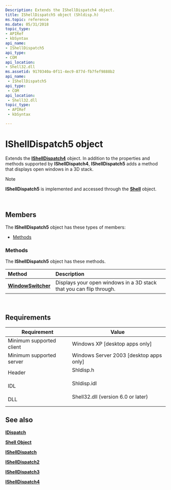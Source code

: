 ```yaml
---
Description: Extends the IShellDispatch4 object.
title: IShellDispatch5 object (Shldisp.h)
ms.topic: reference
ms.date: 05/31/2018
topic_type: 
- APIRef
- kbSyntax
api_name: 
- IShellDispatch5
api_type: 
- COM
api_location: 
- Shell32.dll
ms.assetid: 9170340a-0f11-4ec9-877d-fb7fef9888b2
api_name: 
 - IShellDispatch5
api_type: 
 - COM
api_location: 
 - Shell32.dll
topic_type: 
 - APIRef
 - kbSyntax

---
```


# IShellDispatch5 object

Extends the [**IShellDispatch4**](ishelldispatch4.md) object. In addition to the properties and methods supported by **IShellDispatch4**, **IShellDispatch5** adds a method that displays open windows in a 3D stack.

> [!Note]  
> **IShellDispatch5** is implemented and accessed through the [**Shell**](shell.md) object.

 

## Members

The **IShellDispatch5** object has these types of members:

-   [Methods](#methods)

### Methods

The **IShellDispatch5** object has these methods.



| Method                                                   | Description                                                                    |
|:---------------------------------------------------------|:-------------------------------------------------------------------------------|
| [**WindowSwitcher**](ishelldispatch5-windowswitcher.md) | Displays your open windows in a 3D stack that you can flip through.<br/> |



 

## Requirements



| Requirement | Value |
|-------------------------------------|---------------------------------------------------------------------------------------------------------------|
| Minimum supported client<br/> | Windows XP \[desktop apps only\]<br/>                                                                   |
| Minimum supported server<br/> | Windows Server 2003 \[desktop apps only\]<br/>                                                          |
| Header<br/>                   | <dl> <dt>Shldisp.h</dt> </dl>                          |
| IDL<br/>                      | <dl> <dt>Shldisp.idl</dt> </dl>                        |
| DLL<br/>                      | <dl> <dt>Shell32.dll (version 6.0 or later)</dt> </dl> |



## See also

<dl> <dt>

[**IDispatch**](/windows/win32/api/oaidl/nn-oaidl-idispatch)
</dt> <dt>

[**Shell Object**](shell.md)
</dt> <dt>

[**IShellDispatch**](ishelldispatch.md)
</dt> <dt>

[**IShellDispatch2**](ishelldispatch2-object.md)
</dt> <dt>

[**IShellDispatch3**](ishelldispatch3.md)
</dt> <dt>

[**IShellDispatch4**](ishelldispatch4.md)
</dt> </dl>

 

 

